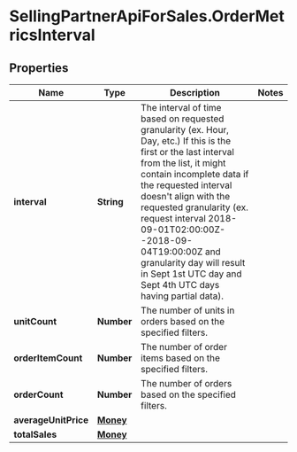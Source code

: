 # SellingPartnerApiForSales.OrderMetricsInterval

## Properties
Name | Type | Description | Notes
------------ | ------------- | ------------- | -------------
**interval** | **String** | The interval of time based on requested granularity (ex. Hour, Day, etc.) If this is the first or the last interval from the list, it might contain incomplete data if the requested interval doesn&#x27;t align with the requested granularity (ex. request interval 2018-09-01T02:00:00Z--2018-09-04T19:00:00Z and granularity day will result in Sept 1st UTC day and Sept 4th UTC days having partial data). | 
**unitCount** | **Number** | The number of units in orders based on the specified filters. | 
**orderItemCount** | **Number** | The number of order items based on the specified filters. | 
**orderCount** | **Number** | The number of orders based on the specified filters. | 
**averageUnitPrice** | [**Money**](Money.md) |  | 
**totalSales** | [**Money**](Money.md) |  | 
